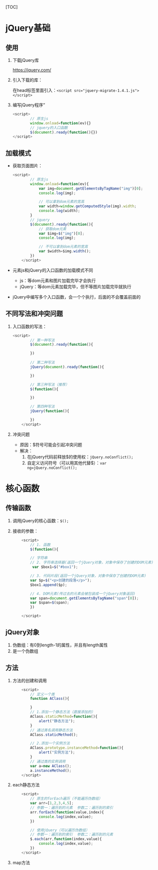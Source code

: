 [TOC]



# jQuery基础

## 使用

1. 下载jQuery库

   https://jquery.com/

2. 引入下载的库：

   在head标签里面引入：`<script src="jquery-migrate-1.4.1.js"></script>`

3. 编写jQuery程序“

   ```js
   <script>
           // 原生js
           window.onload=function(ev){}
           // jquery的入口函数
           $(document).ready(function(){})
   </script>
   ```

## 加载模式

- 获取页面图片：

  ```js
  <script>
          // 原生js
          window.onload=function(ev){
              var img=document.getElementsByTagName("img")[0];
              console.log(img);
  
              // 可以拿到dom元素的宽高
              var width=window.getComputedStyle(img).width;
              console.log(width);
          }
          // jquery
          $(document).ready(function(){
              // 获取dom元素
              var $img=$("img")[0];
              console.log(img);
  
              // 不可以拿到dom元素的宽高
              var $width=$img.width();
          })
      </script>
  ```

- 元素js和jQuery的入口函数的加载模式不同

  - js：等dom元素和图片加载完毕才会执行
  - jQuery：等dom元素加载完毕，但不等图片加载完毕就执行

- jQuery中编写多个入口函数，会一个个执行，后面的不会覆盖前面的

## 不同写法和冲突问题

1. 入口函数的写法：

   ```js
   <script>
           // 第一种写法
           $(document).ready(function(){
   
           })
           
           // 第二种写法
           jQuery(document).ready(function(){
   
           })
   
           // 第三种写法（推荐）
           $(function(){
   
           })
   
           // 第四种写法
           jQuery(function(){
   
           })
       </script>
   ```

2. 冲突问题

   - 原因：$符号可能会引起冲突问题
   - 解决：
     1. 在jQuery代码前释放$的使用权：`jQuery.noConflict();`
     2. 自定义访问符号（可以用其他代替$）：`var ng=jQuery.noConflict();`

# 核心函数

## 传输函数

1. 调用jQuery的核心函数：`$();`

2. 接收的参数：

   ```js
       <script>
           // 1. 函数
           $(function(){
   
           // 字符串
           // 2. 字符串选择器(返回一个jQuery对象，对象中保存了创建的DOM元素)
            var $box1=$("#box1");
   
           // 3. 代码片段(返回一个jQuery对象，对象中保存了创建的DOM元素)
           var $p=$("<p>创建的段落</p>");
           $box1.append($p);
   
           // 4. DOM元素(传过去的元素会被包装成一个jQuery对象返回)
           var span=document.getElementsByTagName("span"[0]);
           var $span=$(span);
           })
   
       </script>
   ```

## jQuery对象

1. 伪数组：有0到length-1的属性，并且有length属性
2. 是一个伪数组

## 方法

1. 方法的创建和调用

   ```js
       <script>
           // 定义一个类
           function AClass(){
   
           }
           // 1.添加一个静态方法（直接添加的）
           AClass.staticMethod=function(){
               alert("静态方法");
           }
           // 通过类名调用静态方法
           AClass.staticMethod();
   
           // 2.添加一个实例方法
           AClass.prototype.instanceMethod=function(){
               alert("实例方法");
           }
           // 通过类的实例调用
           var a=new AClass();
           a.instanceMethod();
       </script>
   ```

2. each静态方法

   ```js
       <script>
           // 原生的forEach遍历（不能遍历伪数组）
           var arr=[1,2,3,4,5];
           // 参数一：遍历到的元素  参数二：遍历到的索引
           arr.forEach(function(value,index){
               console.log(index,value);
           })
   
           // 使用jQuery（可以遍历伪数组）
           // 参数一：遍历到的索引  参数二：遍历到的元素
           $.each(arr,function(index,value){
               console.log(index,value);
           })
       </script>
   ```

3. map方法